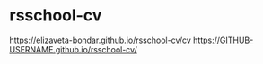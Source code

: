 # rsschool-cv

https://elizaveta-bondar.github.io/rsschool-cv/cv
https://GITHUB-USERNAME.github.io/rsschool-cv/ 
